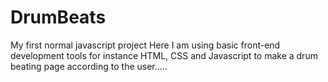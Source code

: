 # DrumBeats
My first normal javascript project
Here I am using basic front-end development tools for instance HTML, CSS and Javascript to make a drum beating page according to the user.....
